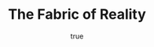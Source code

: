 ---
title: "The Fabric of Reality"
bookCover: "/assets/book-covers/the-fabric-of-reality.jpg"
slug: "the-fabric-of-reality"
bookAuthor: "David Deutsch"
rating: 10
done: false
tags: []
detailedNotes: false
amazonLink: ""
author:
  name: Rico Trebeljahr
  picture: "/assets/blog/profile.jpeg"
---